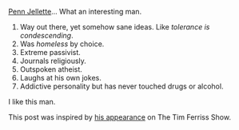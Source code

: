 [Penn Jellette](https://en.wikipedia.org/wiki/Penn_Jillette)... What an interesting man.

1. Way out there, yet somehow sane ideas. Like _tolerance is condescending_.
2. Was _homeless_ by choice.
3. Extreme passivist.
4. Journals religiously.
5. Outspoken atheist.
5. Laughs at his own jokes.
6. Addictive personality but has never touched drugs or alcohol.

I like this man.

This post was inspired by [his appearance](https://podcastnotes.org/tim-ferris-show/penn-jillette-tim-ferriss-street-performing-weight-loss/) on The Tim Ferriss Show.
